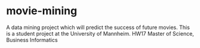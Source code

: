 # movie-mining
A data mining project which will predict the success of future movies. This is a student project at the University of Mannheim. HW17 Master of Science, Business Informatics
